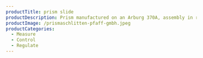 ```yaml
---
productTitle: prism slide
productDescription: Prism manufactured on an Arburg 370A, assembly in receiver slide in-house
productImage: /prismaschlitten-pfaff-gmbh.jpeg
productCategories:
  - Measure
  - Control
  - Regulate
---
```

